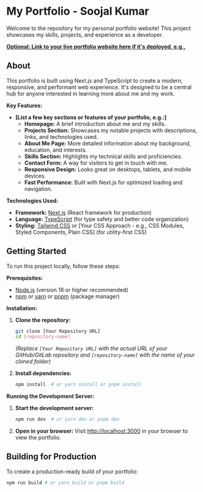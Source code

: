 # My Portfolio - Soojal Kumar

Welcome to the repository for my personal portfolio website! This project showcases my skills, projects, and experience as a developer.

**[Optional: Link to your live portfolio website here if it's deployed, e.g.,](https://soojalkumar.com)**

## About

This portfolio is built using Next.js and TypeScript to create a modern, responsive, and performant web experience. It's designed to be a central hub for anyone interested in learning more about me and my work.

**Key Features:**

*   **[List a few key sections or features of your portfolio, e.g.:]**
    *   **Homepage:**  A brief introduction about me and my skills.
    *   **Projects Section:** Showcases my notable projects with descriptions, links, and technologies used.
    *   **About Me Page:**  More detailed information about my background, education, and interests.
    *   **Skills Section:**  Highlights my technical skills and proficiencies.
    *   **Contact Form:**  A way for visitors to get in touch with me.
    *   **Responsive Design:**  Looks great on desktops, tablets, and mobile devices.
    *   **Fast Performance:**  Built with Next.js for optimized loading and navigation.

**Technologies Used:**

*   **Framework:** [Next.js](https://nextjs.org/) (React framework for production)
*   **Language:** [TypeScript](https://www.typescriptlang.org/) (for type safety and better code organization)
*   **Styling:** [Tailwind CSS](https://tailwindcss.com/) or [Your CSS Approach - e.g., CSS Modules, Styled Components, Plain CSS] (for utility-first CSS)


## Getting Started

To run this project locally, follow these steps:

**Prerequisites:**

*   [Node.js](https://nodejs.org/) (version 18 or higher recommended)
*   [npm](https://www.npmjs.com/) or [yarn](https://yarnpkg.com/) or [pnpm](https://pnpm.io/) (package manager)

**Installation:**

1.  **Clone the repository:**
    ```bash
    git clone [Your Repository URL]
    cd [repository-name]
    ```
    *(Replace `[Your Repository URL]` with the actual URL of your GitHub/GitLab repository and `[repository-name]` with the name of your cloned folder)*

2.  **Install dependencies:**
    ```bash
    npm install  # or yarn install or pnpm install
    ```

**Running the Development Server:**

1.  **Start the development server:**
    ```bash
    npm run dev  # or yarn dev or pnpm dev
    ```

2.  **Open in your browser:**
    Visit [http://localhost:3000](http://localhost:3000) in your browser to view the portfolio.

## Building for Production

To create a production-ready build of your portfolio:

```bash
npm run build # or yarn build or pnpm build
